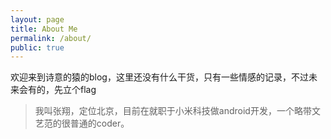 ```yaml
---
layout: page
title: About Me
permalink: /about/
public: true
---
```


欢迎来到诗意的猿的blog，这里还没有什么干货，只有一些情感的记录，不过未来会有的，先立个flag

> 我叫张翔，定位北京，目前在就职于小米科技做android开发，一个略带文艺范的很普通的coder。
